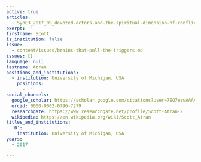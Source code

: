 ```yaml
---
active: true
articles:
  - SynE3_2017_09_devoted-actors-and-the-spiritual-dimension-of-conflict
exerpt: ''
firstname: Scott
is_institution: false
issue:
  - content/issues/brains-that-pull-the-triggers.md
issues: []
language: null
lastname: Atran
positions_and_institutions:
  - institution: University of Michigan, USA
    positions:
      - ''
social_channels:
  google_scholar: https://scholar.google.com/citations?user=7EQ7ezwAAAAJ&hl=en
  orcid: 0000-0002-0796-7279
  researchgate: https://www.researchgate.net/profile/Scott-Atran-2
  wikipedia: https://en.wikipedia.org/wiki/Scott_Atran
titles_and_institutions:
  '0':
    institution: University of Michigan, USA
years:
  - 2017

---
```

